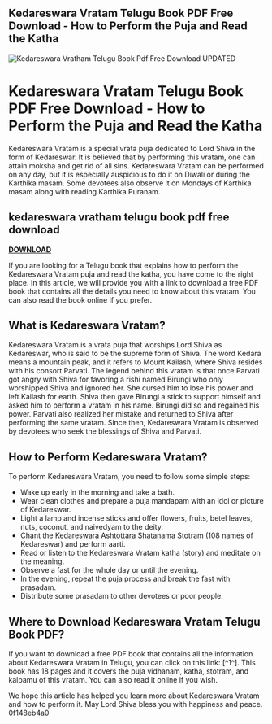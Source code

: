 ## Kedareswara Vratam Telugu Book PDF Free Download - How to Perform the Puja and Read the Katha

 
![Kedareswara Vratham Telugu Book Pdf Free Download UPDATED](https://encrypted-tbn3.gstatic.com/images?q=tbn:ANd9GcTk-kEYmUIUX3Hv30F2M0OoOEl1pYhG_lshu1v708FKB3FjTR9Yzya27pQ)

 
# Kedareswara Vratam Telugu Book PDF Free Download - How to Perform the Puja and Read the Katha
 
Kedareswara Vratam is a special vrata puja dedicated to Lord Shiva in the form of Kedareswar. It is believed that by performing this vratam, one can attain moksha and get rid of all sins. Kedareswara Vratam can be performed on any day, but it is especially auspicious to do it on Diwali or during the Karthika masam. Some devotees also observe it on Mondays of Karthika masam along with reading Karthika Puranam.
 
## kedareswara vratham telugu book pdf free download


[**DOWNLOAD**](https://www.google.com/url?q=https%3A%2F%2Fssurll.com%2F2tKDsE&sa=D&sntz=1&usg=AOvVaw1mq-G4YT2oBPQTxTsfbAlh)

 
If you are looking for a Telugu book that explains how to perform the Kedareswara Vratam puja and read the katha, you have come to the right place. In this article, we will provide you with a link to download a free PDF book that contains all the details you need to know about this vratam. You can also read the book online if you prefer.
 
## What is Kedareswara Vratam?
 
Kedareswara Vratam is a vrata puja that worships Lord Shiva as Kedareswar, who is said to be the supreme form of Shiva. The word Kedara means a mountain peak, and it refers to Mount Kailash, where Shiva resides with his consort Parvati. The legend behind this vratam is that once Parvati got angry with Shiva for favoring a rishi named Birungi who only worshipped Shiva and ignored her. She cursed him to lose his power and left Kailash for earth. Shiva then gave Birungi a stick to support himself and asked him to perform a vratam in his name. Birungi did so and regained his power. Parvati also realized her mistake and returned to Shiva after performing the same vratam. Since then, Kedareswara Vratam is observed by devotees who seek the blessings of Shiva and Parvati.
 
## How to Perform Kedareswara Vratam?
 
To perform Kedareswara Vratam, you need to follow some simple steps:
 
- Wake up early in the morning and take a bath.
- Wear clean clothes and prepare a puja mandapam with an idol or picture of Kedareswar.
- Light a lamp and incense sticks and offer flowers, fruits, betel leaves, nuts, coconut, and naivedyam to the deity.
- Chant the Kedareswara Ashtottara Shatanama Stotram (108 names of Kedareswar) and perform aarti.
- Read or listen to the Kedareswara Vratam katha (story) and meditate on the meaning.
- Observe a fast for the whole day or until the evening.
- In the evening, repeat the puja process and break the fast with prasadam.
- Distribute some prasadam to other devotees or poor people.

## Where to Download Kedareswara Vratam Telugu Book PDF?
 
If you want to download a free PDF book that contains all the information about Kedareswara Vratam in Telugu, you can click on this link: [^1^]. This book has 18 pages and it covers the puja vidhanam, katha, stotram, and kalpamu of this vratam. You can also read it online if you wish.
 
We hope this article has helped you learn more about Kedareswara Vratam and how to perform it. May Lord Shiva bless you with happiness and peace.
 0f148eb4a0
